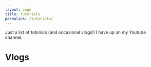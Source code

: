 ```yaml
---
layout: page
title: Tutorials
permalink: /tutorials/
---
```

Just a list of tutorials (and occasional vlogs!) I have up on my Youtube channel.
 



# Vlogs

